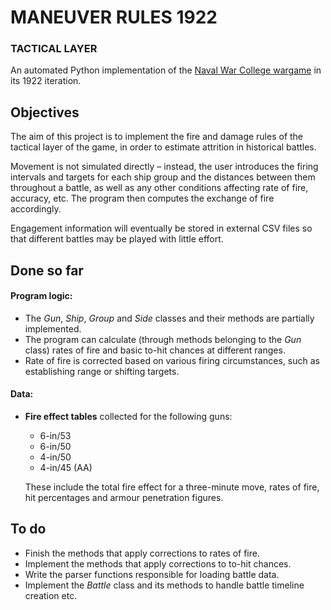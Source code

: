 # MANEUVER RULES 1922

### TACTICAL LAYER


An automated Python implementation of the [Naval War College wargame](https://usnwc.edu/Research-and-Wargaming/Wargaming) in its 1922 iteration.


## Objectives

The aim of this project is to implement the fire and damage rules of the tactical layer of the game, in order to estimate attrition in historical battles.

Movement is not simulated directly – instead, the user introduces the firing intervals and targets for each ship group and the distances between them throughout a battle, as well as any other conditions affecting rate of fire, accuracy, etc. The program then computes the exchange of fire accordingly.

Engagement information will eventually be stored in external CSV files so that different battles may be played with little effort.

## Done so far

#### Program logic:

* The *Gun*, *Ship*, *Group* and *Side* classes and their methods are partially implemented.
* The program can calculate (through methods belonging to the *Gun* class) rates of fire and basic to-hit chances at different ranges.
* Rate of fire is corrected based on various firing circumstances, such as establishing range or shifting targets.

#### Data:

* **Fire effect tables** collected for the following guns:
    + 6-in/53
    + 6-in/50
    + 4-in/50
    + 4-in/45 (AA)
    
  These include the total fire effect for a three-minute move, rates of fire, hit percentages and armour penetration figures.

## To do
* Finish the methods that apply corrections to rates of fire.
* Implement the methods that apply corrections to to-hit chances.
* Write the parser functions responsible for loading battle data.
* Implement the *Battle* class and its methods to handle battle timeline creation etc.